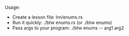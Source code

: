 Usage:
- Create a lesson file: lrn/enums.rs
- Run it quickly: ./btw enums.rs (or ./btw enums)
- Pass args to your program: ./btw enums -- arg1 arg2